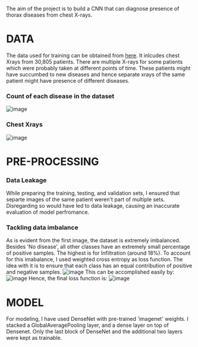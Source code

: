 The aim of the project is to build a CNN that can diagnose presence of thorax diseases from chest X-rays.
# DATA
The data used for training can be obtained from [here](https://www.kaggle.com/code/shashank069/chest-xray-classification/data). It inlcudes chest Xrays from 30,805 patients. There are multiple X-rays for some patients which were probably taken at different points of time. These patients might have succumbed to new diseases and hence separate xrays of the same patient might have presence of different diseases.
### Count of each disease in the dataset
![image](https://user-images.githubusercontent.com/98767932/161377893-d84559a2-29f1-4004-8288-8b68b778e126.png)
### Chest Xrays
![image](https://user-images.githubusercontent.com/98767932/161377729-6503f2b4-20c0-4bd1-9f91-6752d43f87ed.png)

# PRE-PROCESSING

### Data Leakage
While preparing the training, testing, and validation sets, I ensured that separte images of the same patient weren't part of multiple sets. Disregarding so would have led to data leakage, causing an inaccurate evaluation of model perfromance.

### Tackling data imbalance
As is evident from the first image, the dataset is extremely imbalanced. Besides 'No disease', all other classes have an extremely small percentage of positive samples. The highest is for Infiltration (around 18%). To account for this imabalance, I used weighted cross entropy as loss function. The idea with it is to ensure that each class has an equal contribution of positive and negative samples.
![image](https://user-images.githubusercontent.com/98767932/161378610-357c8f85-19d2-47e2-b9d0-bad2a7c1d291.png)
This can be accomplished easily by:
![image](https://user-images.githubusercontent.com/98767932/161378646-534015d0-1d8c-419f-b34e-9085ee866f9c.png)
Hence, the final loss function is:
![image](https://user-images.githubusercontent.com/98767932/161378788-10ce51a4-dd0c-4039-8700-de9aa5d095b0.png)

# MODEL
For modeling, I have used DenseNet with pre-trained 'imagenet' weights. I stacked a GlobalAveragePooling layer, and a dense layer on top of Densenet. Only the last block of DenseNet and the additional two layers were kept as trainable.


